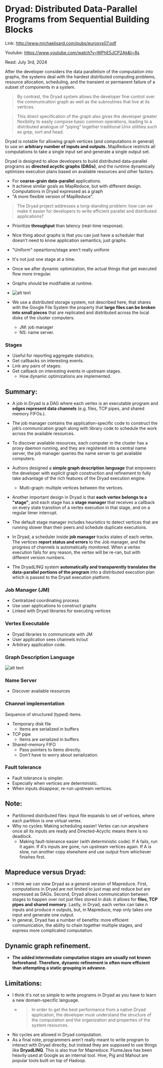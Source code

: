 # Dryad: Distributed Data-Parallel Programs from Sequential Building Blocks

Link: http://www.michaelisard.com/pubs/eurosys07.pdf

Youtube: https://www.youtube.com/watch?v=WPhE5JCP2Ak&t=8s

Read: July 3rd, 2024

After the developer considers the data parallelism of the computation into graphs, the systems deal with the hardest distributed computing problems, resource allocation, scheduling, and the transient or permanent failure of a subset of components in a system. 

> By contrast, the Dryad system allows the developer fine control over the communication graph as well as the subroutines that live at its vertices.

> This direct specification of the graph also gives the developer greater flexibility to easily compose basic common operations, leading to a distributed analogue of “piping” together traditional Unix utilities such as grep, sort and head.

Dryad is notable for allowing graph vertices (and computations in general) to use an **arbitrary number of inputs and outputs.** MapReduce restricts all computations to take a single input set and generate a single output set.

Dryad is designed to allow developers to build distributed data-parallel programs as **directed acyclic graphs (DAGs)**, and the runtime dynamically optimizes execution plans based on available resources and other factors. 
* For **coarse-grain data-parallel** applications. 
* It achieve similar goals as MapReduce, but with different design. Computations in Dryad expressed as a graph
* "A more flexible version of MapReduce". 

> The Dryad project addresses a long-standing problem: how can we make it easier for developers to write efficient parallel and distributed applications?
* Prioritize **throughput** than latency (real-time response). 
* Nice thing about graphs is that you can just have a scheduler that doesn't need to know application semantics; just graphs. 

* "Uniform" opeartions/stage aren't really uniform
* It's not just one stage at a time.
* Once we after dynamic optimization, the actual things that get executed flow more irregular. 

* Graphs should be modifiable at runtime. 
* ![alt text](images/45-dryad/system-organization.png)
* We use a distributed storage system, not described here, that shares with the Google File System the property that **large files can be broken into small pieces** that are replicated and distributed across the local disks of the cluster computers.
  * JM: job manager
  * NS: name server. 

### Stages
- Useful for reporting aggregate statistics;
- Get callbacks on interesting events. 
- Link any pairs of stages.
- Get callback on interesting events in upstream stages. 
  - How dynamic optimizations are implemented. 

## Summary:

- A job in Dryad is a DAG where each vertex is an executable program and **edges represent data channels** (e.g. files, TCP pipes, and shared memory FIFOs.). 
- The job manager contains the application-specific code to construct the job’s communication graph along with library code to schedule the work across the available resources. 
- To discover available resources, each computer in the cluster has a proxy daemon running, and they are registered into a central name server, the job manager queries the name server to get available computers.

- Authors designed a **simple graph description language** that empowers the developer with explicit graph construction and refinement to fully take advantage of the rich features of the Dryad execution engine. 
  - Multi-graph: multiple vertices between the vertices. 

- Another important design in Dryad is that **each vertex belongs to a "stage"**, and each stage has a **stage manager** that receives a callback on every state transition of a vertex execution in that stage, and on a regular timer interrupt. 
- The default stage manager includes heuristics to detect vertices that are running slower than their peers and schedule duplicate executions. 


- In Dryad, a scheduler inside **job manager** tracks states of each vertex. The vertices **report status and errors** to the Job manager, and the progress of channels is automatically monitored. When a vertex execution fails for any reason, the vertex will be re-ran, but with different version numbers.

- The DryadLINQ system **automatically and transparently translates the data-parallel portions of the program** into a distributed execution plan which is passed to the Dryad execution platform.

### Job Manager (JM)

* Centralized coordinating process
* Use user applications to construct graphs
* Linked with Dryad libraries for executing vertices

### Vertex Executable

* Dryad libraries to communicate with JM 
* User application sees channels in/out
* Arbitrary application code. 

### Graph Description Language

![alt text](images/45-dryad/graph-description-language.png)

### Name Server

* Discover available resources

### Channel implementation

Sequence of structured (typed) items. 
* Temporary disk file
  * Items are serialized in buffers
* TCP pipe
  * Items are serialized in buffers
* Shared-memory FIFO
  * Pass pointers to items directly.
  * Don't have to worry about serialization.

### Fault tolerance

* Fault tolerance is simpler. 
* Especially when vertices are deterministic. 
* When inputs disappear, re-run upstream vertices.

## Note:

- Partitioned distributed files: Input file expands to set of vertices, where each partition is one virtual vertex. 
- Why no cycles: Making scheduling easier! Vertex can run anywhere once all its inputs are ready and Directed-Acyclic means there is no deadlock. 
  -  Making fault-tolerance easier (with deterministic code): If A fails, run it again. If A's inputs are gone, run upstream vertices again. If A is slow, run another copy elsewhere and use output from whichever finishes first.

## Mapreduce versus Dryad: 
- I think we can view Dryad as a general version of Mapreduce. First, computations in Dryad are not limited to just map and reduce but are expressed as DAGs. Second, Dryad allows communication between stages to happen over not just files stored in disk: it allows for **files, TCP pipes and shared memory**. Lastly, in Dryad, each vertex can take $n$ inputs and produce $n$ outputs, but, in Mapreduce, map only takes one input and generate one output.
- In general, Dryad has a number of benefits: more efficient communication, the ability to chain together multiple stages, and express more complicated computation.

## Dynamic graph refinement. 
- **The added intermediate computation stages are usually not known beforehand. Therefore, dynamic refinement is often more efficient than attempting a static grouping in advance.**


## Limitations:

- I think it's not so simple to write programs in Dryad as you have to learn a new domain-specific language. 
  - > In order to get the best performance from a native Dryad application, the developer must understand the structure of the computation and the organization and properties of the system resources.
- No cycles are allowed in Dryad computation. 
- As a final note, programmers aren't really meant to write program to interact with Dryad directly, but instead they are supposed to use things like **DryadLINQ**. This is also true for Mapreduce. FlumeJava has been heavily used at Google as an internal tool. Hive, Pig and Mahout are popular tools built on top of Hadoop. 